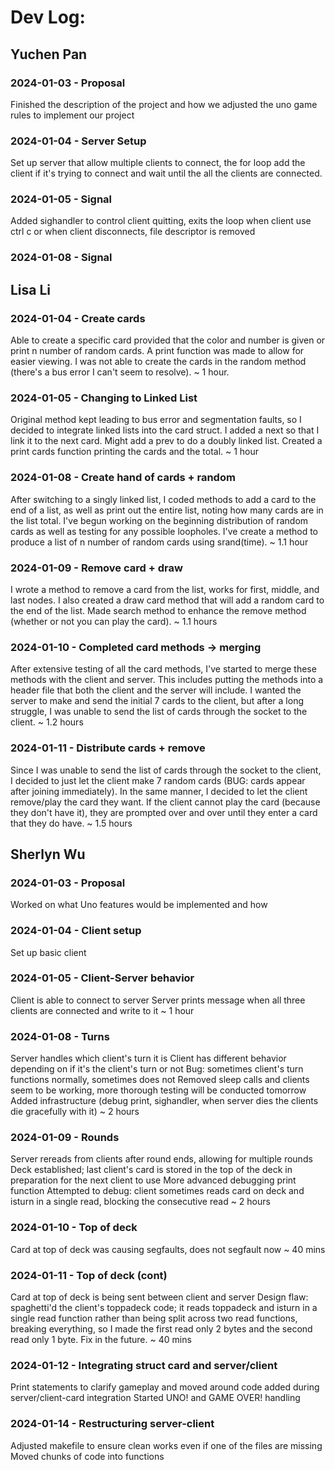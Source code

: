 # Dev Log:

## Yuchen Pan

### 2024-01-03 - Proposal
Finished the description of the project and how we adjusted the uno game rules to implement our project

### 2024-01-04 - Server Setup
Set up server that allow multiple clients to connect, the for loop add the client if it's trying to connect and wait until the all the clients are connected.

### 2024-01-05 - Signal
Added sighandler to control client quitting, exits the loop when client use ctrl c or when client disconnects, file descriptor is removed

### 2024-01-08 - Signal



## Lisa Li

### 2024-01-04 - Create cards
Able to create a specific card provided that the color and number is given or print n number of random cards. A print function was made to allow for easier viewing. I was not able to create the cards in the random method (there's a bus error I can't seem to resolve). ~ 1 hour.

### 2024-01-05 - Changing to Linked List
Original method kept leading to bus error and segmentation faults, so I decided to integrate linked lists into the card struct. I added a next so that I link it to the next card. Might add a prev to do a doubly linked list. Created a print cards function printing the cards and the total. ~ 1 hour

### 2024-01-08 - Create hand of cards + random
After switching to a singly linked list, I coded methods to add a card to the end of a list, as well as print out the entire list, noting how many cards are in the list total. I've begun working on the beginning distribution of random cards as well as testing for any possible loopholes. I've create a method to produce a list of n number of random cards using srand(time). ~ 1.1 hour

### 2024-01-09 - Remove card + draw
I wrote a method to remove a card from the list, works for first, middle, and last nodes. I also created a draw card method that will add a random card to the end of the list. Made search method to enhance the remove method (whether or not you can play the card). ~ 1.1 hours

### 2024-01-10 - Completed card methods -> merging
After extensive testing of all the card methods, I've started to merge these methods with the client and server. This includes putting the methods into a header file that both the client and the server will include. I wanted the server to make and send the initial 7 cards to the client, but after a long struggle, I was unable to send the list of cards through the socket to the client. ~ 1.2 hours

### 2024-01-11 - Distribute cards + remove
Since I was unable to send the list of cards through the socket to the client, I decided to just let the client make 7 random cards (BUG: cards appear after joining immediately). In the same manner, I decided to let the client remove/play the card they want. If the client cannot play the card (because they don't have it), they are prompted over and over until they enter a card that they do have. ~ 1.5 hours


## Sherlyn Wu

### 2024-01-03 - Proposal
Worked on what Uno features would be implemented and how

### 2024-01-04 - Client setup
Set up basic client

### 2024-01-05 - Client-Server behavior
Client is able to connect to server
Server prints message when all three clients are connected and write to it
~ 1 hour

### 2024-01-08 - Turns
Server handles which client's turn it is
Client has different behavior depending on if it's the client's turn or not
Bug: sometimes client's turn functions normally, sometimes does not
Removed sleep calls and clients seem to be working, more thorough testing will be conducted tomorrow
Added infrastructure (debug print, sighandler, when server dies the clients die gracefully with it)
~ 2 hours

### 2024-01-09 - Rounds
Server rereads from clients after round ends, allowing for multiple rounds
Deck established; last client's card is stored in the top of the deck in preparation for the next client to use
More advanced debugging print function
Attempted to debug: client sometimes reads card on deck and isturn in a single read, blocking the consecutive read
~ 2 hours

### 2024-01-10 - Top of deck
Card at top of deck was causing segfaults, does not segfault now
~ 40 mins

### 2024-01-11 - Top of deck (cont)
Card at top of deck is being sent between client and server
Design flaw: spaghetti'd the client's toppadeck code; it reads toppadeck and isturn in a single read function rather than being split across two read functions, breaking everything, so I made the first read only 2 bytes and the second read only 1 byte. Fix in the future.
~ 40 mins

### 2024-01-12 - Integrating struct card and server/client
Print statements to clarify gameplay and moved around code added during server/client-card integration
Started UNO! and GAME OVER! handling

### 2024-01-14 - Restructuring server-client
Adjusted makefile to ensure clean works even if one of the files are missing
Moved chunks of code into functions